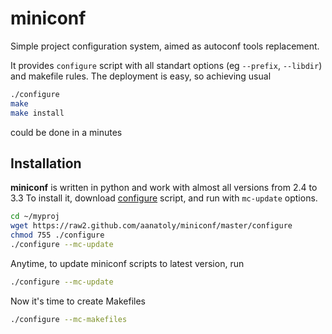 miniconf
========

Simple project configuration system, aimed as autoconf tools replacement. 

It provides `configure` script with all standart options (eg `--prefix`, `--libdir`) and makefile rules. The deployment is easy, so achieving usual
```bash
./configure
make
make install
```
could be done in a minutes

## Installation

**miniconf** is written in python and work with almost all versions from 2.4 to 3.3
To install it, download [configure](https://raw2.github.com/aanatoly/miniconf/master/configure) script, and run with `mc-update` options.
```bash
cd ~/myproj
wget https://raw2.github.com/aanatoly/miniconf/master/configure
chmod 755 ./configure
./configure --mc-update
```

Anytime, to update miniconf scripts to latest version, run
```bash
./configure --mc-update
```
Now it's time to create Makefiles
```bash
./configure --mc-makefiles
```
